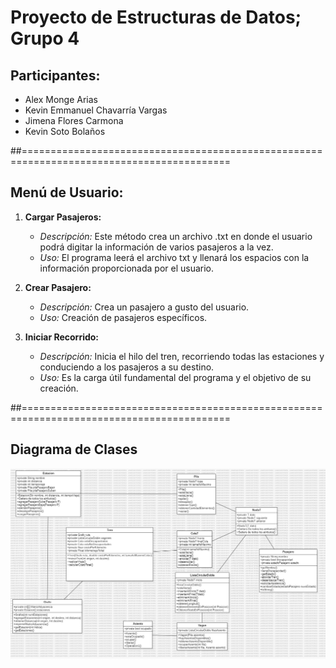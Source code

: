 # Proyecto de Estructuras de Datos; Grupo 4

## Participantes:
- Alex Monge Arias
- Kevin Emmanuel Chavarría Vargas
- Jimena Flores Carmona
- Kevin Soto Bolaños

##==========================================================================================

## Menú de Usuario:
1. **Cargar Pasajeros:**
   - *Descripción:* Este método crea un archivo .txt en donde el usuario podrá digitar la información de varios pasajeros a la vez.
   - *Uso:* El programa leerá el archivo txt y llenará los espacios con la información proporcionada por el usuario.

2. **Crear Pasajero:**
   - *Descripción:* Crea un pasajero a gusto del usuario.
   - *Uso:* Creación de pasajeros específicos.

3. **Iniciar Recorrido:**
   - *Descripción:* Inicia el hilo del tren, recorriendo todas las estaciones y conduciendo a los pasajeros a su destino.
   - *Uso:* Es la carga útil fundamental del programa y el objetivo de su creación.

##==========================================================================================

## Diagrama de Clases
![Diagrama de Clases](Nuevo_Avance_2/Diagrama_de_clases_Nuevo_Avance_2.jpg)
